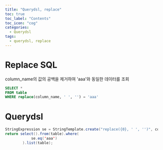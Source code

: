 ```yaml
---
title: "Querydsl, replace"
toc: true
toc_label: "Contents"
toc_icon: "cog"
categories:
  - Querydsl
tags:
  - querydsl, replace
---
```


# Replace SQL
column_name의 값의 공백을 제거하여 'aaa'와 동일한 데이터를 조회
```sql
SELECT *
FROM table
WHERE replace(column_name, ' ', '') = 'aaa'
```

# Querydsl
```java
StringExpression se = StringTemplate.create("replace({0}, ' ', '')", column_name);
return select().from(table).where(
            se.eq('aaa')
        ).list(table);
```
